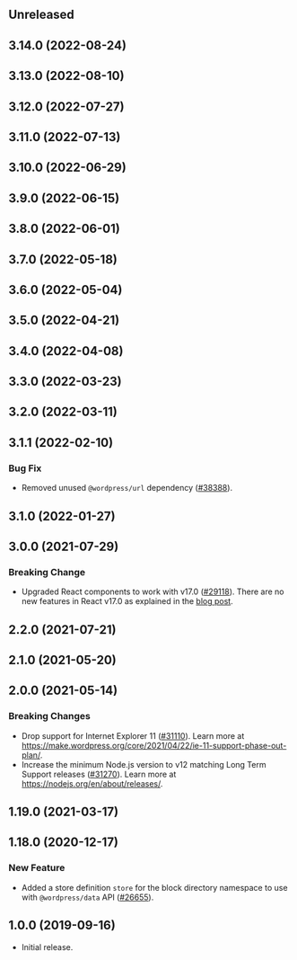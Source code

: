 <!-- Learn how to maintain this file at https://github.com/WordPress/gutenberg/tree/HEAD/packages#maintaining-changelogs. -->

## Unreleased

## 3.14.0 (2022-08-24)

## 3.13.0 (2022-08-10)

## 3.12.0 (2022-07-27)

## 3.11.0 (2022-07-13)

## 3.10.0 (2022-06-29)

## 3.9.0 (2022-06-15)

## 3.8.0 (2022-06-01)

## 3.7.0 (2022-05-18)

## 3.6.0 (2022-05-04)

## 3.5.0 (2022-04-21)

## 3.4.0 (2022-04-08)

## 3.3.0 (2022-03-23)

## 3.2.0 (2022-03-11)

## 3.1.1 (2022-02-10)

### Bug Fix

-   Removed unused `@wordpress/url` dependency ([#38388](https://github.com/WordPress/gutenberg/pull/38388)).

## 3.1.0 (2022-01-27)

## 3.0.0 (2021-07-29)

### Breaking Change

-   Upgraded React components to work with v17.0 ([#29118](https://github.com/WordPress/gutenberg/pull/29118)). There are no new features in React v17.0 as explained in the [blog post](https://reactjs.org/blog/2020/10/20/react-v17.html).

## 2.2.0 (2021-07-21)

## 2.1.0 (2021-05-20)

## 2.0.0 (2021-05-14)

### Breaking Changes

-   Drop support for Internet Explorer 11 ([#31110](https://github.com/WordPress/gutenberg/pull/31110)). Learn more at https://make.wordpress.org/core/2021/04/22/ie-11-support-phase-out-plan/.
-   Increase the minimum Node.js version to v12 matching Long Term Support releases ([#31270](https://github.com/WordPress/gutenberg/pull/31270)). Learn more at https://nodejs.org/en/about/releases/.

## 1.19.0 (2021-03-17)

## 1.18.0 (2020-12-17)

### New Feature

-   Added a store definition `store` for the block directory namespace to use with `@wordpress/data` API ([#26655](https://github.com/WordPress/gutenberg/pull/26655)).

## 1.0.0 (2019-09-16)

-   Initial release.
